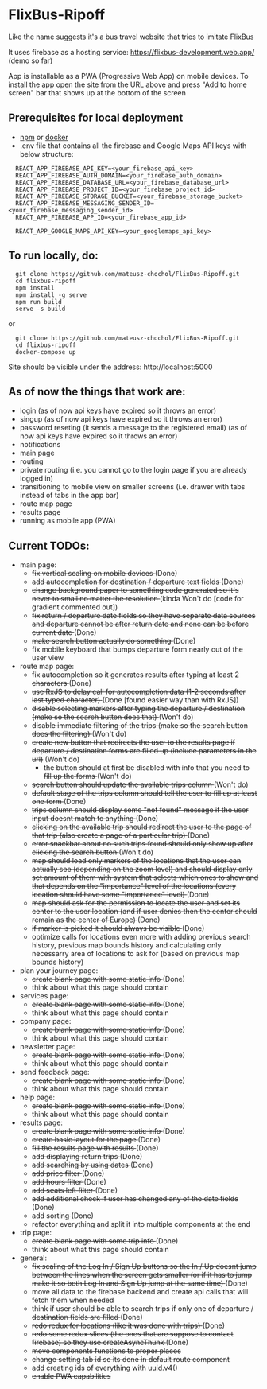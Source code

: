 # FlixBus-Ripoff
Like the name suggests it's a bus travel website that tries to imitate FlixBus

It uses firebase as a hosting service: https://flixbus-development.web.app/ (demo so far)

App is installable as a PWA (Progressive Web App) on mobile devices. To install the app open the site from the URL above and press "Add to home screen" bar that shows up at the bottom of the screen

## Prerequisites for local deployment

- [npm](https://nodejs.org/en/download/) or [docker](https://www.docker.com/products/docker-desktop)
- .env file that contains all the firebase and Google Maps API keys with below structure:

```
  REACT_APP_FIREBASE_API_KEY=<your_firebase_api_key>
  REACT_APP_FIREBASE_AUTH_DOMAIN=<your_firebase_auth_domain>
  REACT_APP_FIREBASE_DATABASE_URL=<your_firebase_database_url>
  REACT_APP_FIREBASE_PROJECT_ID=<your_firebase_project_id>
  REACT_APP_FIREBASE_STORAGE_BUCKET=<your_firebase_storage_bucket>
  REACT_APP_FIREBASE_MESSAGING_SENDER_ID=<your_firebase_messaging_sender_id>
  REACT_APP_FIREBASE_APP_ID=<your_firebase_app_id>

  REACT_APP_GOOGLE_MAPS_API_KEY=<your_googlemaps_api_key>
```

## To run locally, do:

```
  git clone https://github.com/mateusz-chochol/FlixBus-Ripoff.git
  cd flixbus-ripoff
  npm install
  npm install -g serve
  npm run build
  serve -s build
```

or

```
  git clone https://github.com/mateusz-chochol/FlixBus-Ripoff.git
  cd flixbus-ripoff
  docker-compose up
```

Site should be visible under the address: http://localhost:5000

## As of now the things that work are:
- login (as of now api keys have expired so it throws an error)
- singup (as of now api keys have expired so it throws an error)
- password reseting (it sends a message to the registered email) (as of now api keys have expired so it throws an error)
- notifications
- main page
- routing
- private routing (i.e. you cannot go to the login page if you are already logged in)
- transitioning to mobile view on smaller screens (i.e. drawer with tabs instead of tabs in the app bar)
- route map page
- results page
- running as mobile app (PWA)

## Current TODOs:
- main page:
  - <del> fix vertical scaling on mobile devices </del> (Done)
  - <del> add autocompletion for destination / departure text fields </del> (Done)
  - <del> change background paper to something code generated so it's never to small no matter the resolution </del> (kinda Won't do [code for gradient commented out])
  - <del> fix return / departure date fields so they have separate data sources and departure cannot be after return date and none can be before current date </del>  (Done)
  - <del> make search button actually do something </del> (Done)
  - fix mobile keyboard that bumps departure form nearly out of the user view
- route map page:
  - <del> fix autocompletion so it generates results after typing at least 2 characters </del>  (Done)
  - <del> use RxJS to delay call for autocompletion data (1-2 seconds after last typed character) </del> (Done [found easier way than with RxJS])
  - <del> disable selecting markers after typing the departure / destination (make so the search button does that) </del> (Won't do)
  - <del> disable immediate filtering of the trips (make so the search button does the filtering) </del> (Won't do)
  - <del> create new button that redirects the user to the results page if departure / destination forms are filled up (include parameters in the url)</del> (Won't do)
    - <del> the button should at first be disabled with info that you need to fill up the forms </del> (Won't do)
  - <del> search button should update the available trips column </del> (Won't do)
  - <del> default stage of the trips column should tell the user to fill up at least one form </del> (Done)
  - <del> trips column should display some "not found" message if the user input doesnt match to anything </del> (Done)
  - <del> clicking on the available trip should redirect the user to the page of that trip (also create a page of a particular trip) </del> (Done)
  - <del> error snackbar about no such trips found should only show up after clicking the search button </del> (Won't do)
  - <del> map should load only markers of the locations that the user can actually see (depending on the zoom level) and should display only set amount of them with system that selects which ones to show and that depends on the "importance" level of the locations (every location should have some "importance" level) </del> (Done)
  - <del> map should ask for the permission to locate the user and set its center to the user location (and if user denies then the center should remain as the center of Europe) </del> (Done)
  - <del> if marker is picked it should always be visible </del> (Done)
  - optimize calls for locations even more with adding previous search history, previous map bounds history and calculating only necessarry area of locations to ask for (based on previous map bounds history)
- plan your journey page:
  - <del> create blank page with some static info </del> (Done)
  - think about what this page should contain
- services page:
  - <del> create blank page with some static info </del> (Done)
  - think about what this page should contain
- company page:
  - <del> create blank page with some static info </del> (Done)
  - think about what this page should contain
- newsletter page:
  - <del> create blank page with some static info </del> (Done)
  - think about what this page should contain
- send feedback page:
  - <del> create blank page with some static info </del> (Done)
  - think about what this page should contain
- help page:
  - <del> create blank page with some static info </del> (Done)
  - think about what this page should contain
- results page:
  - <del> create blank page with some static info </del> (Done)
  - <del> create basic layout for the page </del> (Done)
  - <del> fill the results page with results </del> (Done)
  - <del> add displaying return trips </del> (Done)
  - <del> add searching by using dates </del> (Done)
  - <del> add price filter </del> (Done)
  - <del> add hours filter </del> (Done)
  - <del> add seats left filter </del> (Done)
  - <del> add additional check if user has changed any of the date fields </del> (Done)
  - <del> add sorting </del> (Done)
  - refactor everything and split it into multiple components at the end
- trip page:
  - <del> create blank page with some trip info </del> (Done)
  - think about what this page should contain
- general:
  - <del> fix scaling of the Log In / Sign Up buttons so the In / Up doesnt jump between the lines when the screen gets smaller (or if it has to jump make it so both Log In and Sign Up jump at the same time) </del> (Done)
  - move all data to the firebase backend and create api calls that will fetch them when needed
  - <del> think if user should be able to search trips if only one of departure / destination fields are filled </del> (Done)
  - <del> redo redux for locations (like it was done with trips) </del> (Done)
  - <del> redo some redux slices (the ones that are suppose to contact firebase) so they use createAsyncThunk </del> (Done)
  - <del> move components functions to proper places </del>
  - <del> change setting tab id so its done in default route component </del>
  - add creating ids of everything with uuid.v4()
  - <del> enable PWA capabilities </del>
